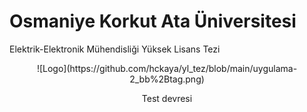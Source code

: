 
# Osmaniye Korkut Ata Üniversitesi 

Elektrik-Elektronik Mühendisliği Yüksek Lisans Tezi

<p align="center" > ![Logo](https://github.com/hckaya/yl_tez/blob/main/uygulama-2_bb%2Btag.png) </p>
<p align="center" > Test devresi </p>


    
